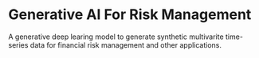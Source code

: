 # Generative AI For Risk Management

A generative deep learing model to generate synthetic multivarite time-series data for financial risk management and other applications.
